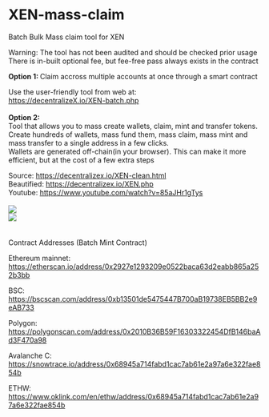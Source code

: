 # XEN-mass-claim
Batch Bulk Mass claim tool for XEN

Warning: The tool has not been audited and should be checked prior usage
There is in-built optional fee, but fee-free pass always exists in the contract

<strong>Option 1: </strong>Claim accross multiple accounts at once through a smart contract

Use the user-friendly tool from web at:<br /> https://decentralizeX.io/XEN-batch.php
<br />
<br />
<strong>Option 2: </strong></br>
Tool that allows you to mass create wallets, claim, mint and transfer tokens. Create hundreds of wallets, mass fund them, mass claim, mass mint and mass transfer to a single address in a few clicks.</br> Wallets are generated off-chain(in your browser). 
This can make it more efficient, but at the cost of a few extra steps

Source: https://decentralizex.io/XEN-clean.html</br>
Beautified: https://decentralizex.io/XEN.php</br>
Youtube: https://www.youtube.com/watch?v=85aJHr1gTys
<br />
<br />
<img src="https://i.imgur.com/VbEIYGJ.png">
                                          <br />
<img src="https://i.imgur.com/xzjR6Vx.png">                                    
</br>
<br />
Contract Addresses (Batch Mint Contract)

Ethereum mainnet: https://etherscan.io/address/0x2927e1293209e0522baca63d2eabb865a252b3bb

BSC: https://bscscan.com/address/0xb13501de5475447B700aB19738EB5BB2e9eAB733

Polygon: https://polygonscan.com/address/0x2010B36B59F16303322454DfB146baAd3F470a98

Avalanche C: https://snowtrace.io/address/0x68945a714fabd1cac7ab61e2a97a6e322fae854b

ETHW: https://www.oklink.com/en/ethw/address/0x68945a714fabd1cac7ab61e2a97a6e322fae854b


